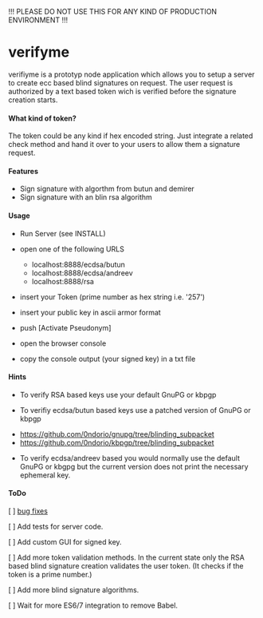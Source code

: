 !!! PLEASE DO NOT USE THIS FOR ANY KIND OF PRODUCTION ENVIRONMENT !!!

# verifyme
verifiyme is a prototyp node application which allows you to setup a server to create ecc based blind signatures on request. The user request is authorized by a text based token wich is verified before the signature creation starts.

#### What kind of token?
The token could be any kind if hex encoded string. Just integrate a related check method and hand it over to your users to allow them a signature request.

#### Features

* Sign signature with algorthm from butun and demirer
* Sign signature with an blin rsa algorithm

#### Usage

* Run Server (see INSTALL)
* open one of the following URLS

  - localhost:8888/ecdsa/butun
  - localhost:8888/ecdsa/andreev
  - localhost:8888/rsa

* insert your Token (prime number as hex string i.e. '257')
* insert your public key in ascii armor format

* push [Activate Pseudonym]

* open the browser console
* copy the console output (your signed key) in a txt file


#### Hints

* To verify RSA based keys use your default GnuPG or kbpgp

* To verifiy ecdsa/butun based keys use a patched version of GnuPG or kbpgp
- https://github.com/0ndorio/gnupg/tree/blinding_subpacket
- https://github.com/0ndorio/kbpgp/tree/blinding_subpacket

* To verify ecdsa/andreev based you would normally use the default GnuPG or kbgpg but the current version does not print the necessary ephemeral key.

#### ToDo

[ ] [bug fixes](https://github.com/0ndorio/verify_me/issues) 

[ ] Add tests for server code.

[ ] Add custom GUI for signed key.

[ ] Add more token validation methods. In the current state only the RSA based blind signature creation validates the user token. (It checks if the token is a prime number.)

[ ] Add more blind signature algorithms.

[ ] Wait for more ES6/7 integration to remove Babel.